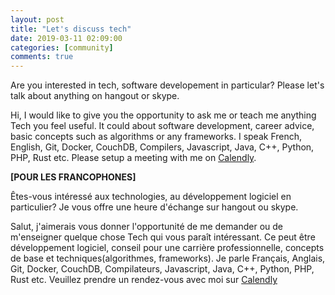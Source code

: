 ```yaml
---
layout: post
title: "Let's discuss tech"
date: 2019-03-11 02:09:00
categories: [community]
comments: true
---
```


Are you interested in tech, software developement in particular? 
Please let's talk about anything on hangout or skype.

<!--more-->

Hi, I would like to give you the opportunity to ask me or teach me anything 
Tech you feel useful. It could about software development, career advice, basic concepts such as algorithms or any frameworks. I speak French, English, Git, Docker, CouchDB, Compilers, Javascript, Java, C++, Python, PHP, Rust etc.
Please setup a meeting with me on [Calendly](https://calendly.com/evanxg852000/lets-discuss-tech).

**[POUR LES FRANCOPHONES]**

Êtes-vous intéressé aux technologies, au développement logiciel en particulier? 
Je vous offre une heure d'échange sur hangout ou skype.

Salut, j'aimerais vous donner l'opportunité de me demander ou de m'enseigner quelque chose Tech qui vous paraît intéressant. Ce peut être développement logiciel, conseil pour une carrière professionnelle, concepts de base et techniques(algorithmes, frameworks). Je parle Français, Anglais, Git, Docker, CouchDB, Compilateurs, Javascript, Java, C++, Python, PHP, Rust etc.
Veuillez prendre un rendez-vous avec moi sur [Calendly](https://calendly.com/evanxg852000/lets-discuss-tech)


